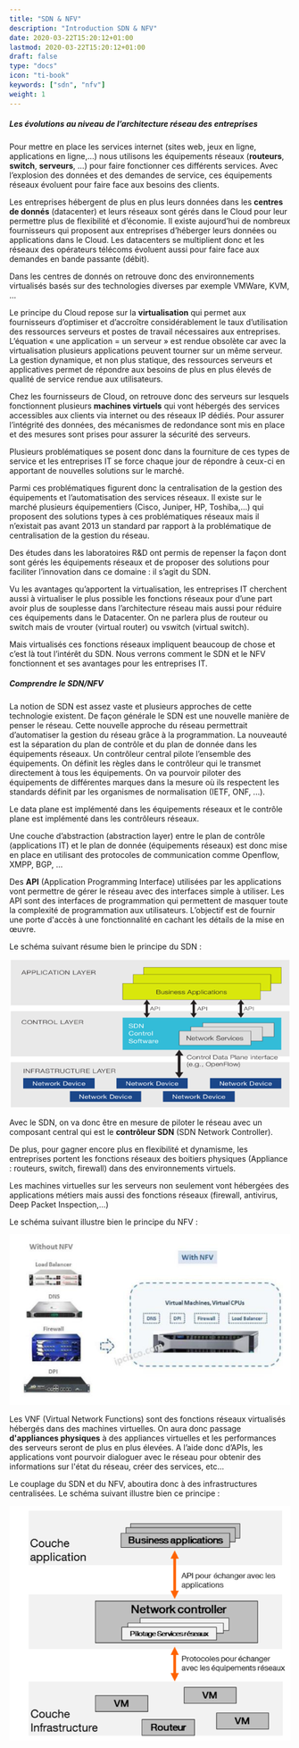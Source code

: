 ```yaml
---
title: "SDN & NFV"
description: "Introduction SDN & NFV"
date: 2020-03-22T15:20:12+01:00
lastmod: 2020-03-22T15:20:12+01:00
draft: false
type: "docs"
icon: "ti-book"
keywords: ["sdn", "nfv"]
weight: 1
---
```


##### Les évolutions au niveau de l’architecture réseau des entreprises

 
Pour mettre en place les services internet (sites web, jeux en ligne, applications en ligne,…) nous utilisons les équipements réseaux (**routeurs**, **switch**, **serveurs**, …) pour faire fonctionner ces différents services. Avec l’explosion des données et des demandes de service, ces équipements réseaux évoluent pour faire face aux besoins des clients.

Les entreprises hébergent de plus en plus leurs données dans les **centres de donnés** (datacenter) et leurs réseaux sont gérés dans le Cloud pour leur permettre plus de flexibilité et d’économie. Il existe aujourd’hui de nombreux fournisseurs qui proposent aux entreprises d’héberger leurs données ou applications dans le Cloud. Les datacenters se multiplient donc et les réseaux des opérateurs télécoms évoluent aussi pour faire face aux demandes en bande passante (débit). 

Dans les centres de donnés on retrouve donc des environnements virtualisés basés sur des technologies diverses par exemple VMWare, KVM, …

Le principe du Cloud repose sur la **virtualisation** qui permet aux fournisseurs  d’optimiser et d’accroître considérablement le taux d’utilisation des ressources serveurs et postes de travail nécessaires aux entreprises. L’équation « une application = un serveur » est rendue obsolète car avec la virtualisation plusieurs applications peuvent tourner sur un même serveur. La gestion dynamique, et non plus statique, des ressources serveurs et applicatives permet de répondre aux besoins de plus en plus élevés de qualité de service rendue aux utilisateurs.

Chez les fournisseurs de Cloud, on retrouve donc des serveurs sur lesquels fonctionnent plusieurs **machines virtuels** qui vont hébergés des services accessibles aux clients via internet ou des réseaux IP dédiés. Pour assurer l’intégrité des données,  des mécanismes de redondance sont mis en place et des mesures sont prises pour assurer la sécurité des serveurs.

Plusieurs problématiques se posent donc dans la fourniture de ces types de service et les entreprises IT se force chaque jour de répondre à ceux-ci en apportant de nouvelles solutions sur le marché.

Parmi ces problématiques figurent donc la centralisation de la gestion des équipements et l’automatisation des services réseaux. Il existe sur le marché plusieurs équipementiers (Cisco, Juniper, HP, Toshiba,…) qui proposent des solutions types à ces problématiques réseaux mais il n’existait pas avant 2013 un standard par rapport à la problématique de centralisation de la gestion du réseau.

Des études dans les laboratoires R&D ont permis de repenser la façon dont sont gérés les équipements réseaux et de proposer des solutions pour faciliter l’innovation dans ce domaine : il s’agit du SDN. 

Vu les avantages qu’apportent la virtualisation, les entreprises IT cherchent aussi à virtualiser le plus possible les fonctions réseaux pour d’une part avoir plus de souplesse dans l’architecture réseau mais aussi pour réduire ces équipements dans le Datacenter. On ne parlera plus de routeur ou switch mais de vrouter (virtual router) ou vswitch (virtual switch).

Mais virtualisés ces fonctions réseaux impliquent beaucoup de chose et c’est là tout l’intérêt du SDN. Nous verrons comment le SDN et le NFV fonctionnent et ses avantages pour les entreprises IT.

 

##### Comprendre le SDN/NFV

La notion de SDN est assez vaste et plusieurs approches de cette technologie existent. De façon générale le SDN est une nouvelle manière de penser le réseau. Cette nouvelle approche du réseau permettrait d’automatiser la gestion du réseau grâce à la programmation. La nouveauté est la séparation du plan de contrôle et du plan de donnée dans les équipements réseaux. Un contrôleur central  pilote l’ensemble des équipements. On définit les règles dans le contrôleur qui le transmet directement à tous les équipements. On va pourvoir piloter des équipements de différentes marques dans la mesure où ils respectent les standards définit par les organismes de normalisation (IETF, ONF, ...).

Le data plane est implémenté dans les équipements réseaux et le contrôle plane est implémenté dans les contrôleurs réseaux.

Une couche d’abstraction (abstraction layer) entre le plan de contrôle (applications IT) et le plan de donnée (équipements réseaux) est donc mise en place en utilisant des protocoles de communication comme Openflow, XMPP, BGP, …

Des **API** (Application Programming Interface) utilisées par les applications vont permettre de gérer le réseau avec des interfaces simple à utiliser. Les API sont des interfaces de programmation qui permettent de masquer toute la complexité de programmation aux utilisateurs. L’objectif est de fournir une porte d'accès à une fonctionnalité en cachant les détails de la mise en œuvre.

Le schéma suivant résume bien le principe du SDN :

![SDN NFV](sdn_nfv.png "image")

Avec le SDN, on va donc être en mesure de piloter le réseau avec un composant central qui est le **contrôleur SDN** (SDN Network Controller).

De plus, pour gagner encore plus en flexibilité et dynamisme, les entreprises portent les fonctions réseaux des boitiers physiques (Appliance : routeurs, switch, firewall)  dans des environnements virtuels.

Les machines virtuelles sur les serveurs non seulement vont hébergées des applications métiers mais aussi des fonctions réseaux (firewall, antivirus, Deep Packet Inspection,…)

Le schéma suivant illustre bien le principe du NFV :

![NFV](nfv_principle.png "image")
 
Les VNF (Virtual Network Functions) sont des fonctions réseaux virtualisés hébergés dans des machines virtuelles. 
On aura donc passage **d'appliances physiques** à des appliances virtuelles et les performances des serveurs seront de plus en plus élevées.
A l’aide donc d’APIs, les applications vont pourvoir dialoguer avec le réseau pour obtenir des informations sur l'état du réseau, créer des services, etc…

Le couplage du SDN et du NFV, aboutira donc à des infrastructures centralisées.
Le schéma suivant illustre bien ce principe :

![SDN NFV](sdn_nfv_bis.png "image")

